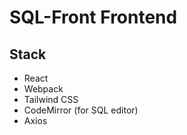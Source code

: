 # SQL-Front Frontend

## Stack
- React
- Webpack
- Tailwind CSS
- CodeMirror (for SQL editor)
- Axios